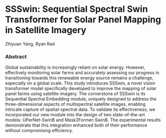 # SSSwin: Sequential Spectral Swin Transformer for Solar Panel Mapping in Satellite Imagery

Zhiyuan Yang, Ryan Rad

### Abstract
Global sustainability is increasingly reliant on solar energy. However, effectively monitoring solar farms and accurately assessing our progress in transitioning towards this renewable energy source remains a challenge, especially on a global scale. This study introduces SSSwin, a novel vision transformer model specifically developed to improve the mapping of solar panel farms using satellite imagery. The cornerstone of SSSwin is its Sequential Spectral Embedding module, uniquely designed to address the three-dimensional aspects of multispectral satellite images, enabling intricate capture of spatial-spectral data. To validate its effectiveness, we incorporated our new module into the design of two state-of-the-art models: UPerNet-SwinB and Mask2Former-SwinB. The experimental results demonstrate that this integration enhanced both of their performance without compromising efficiency.
